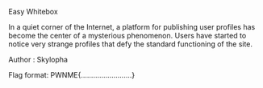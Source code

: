 Easy Whitebox

In a quiet corner of the Internet, a platform for publishing user profiles has become the center of a mysterious phenomenon. Users have started to notice very strange profiles that defy the standard functioning of the site.

Author : Skylopha

Flag format: PWNME{.........................}
